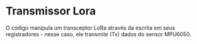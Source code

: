 # Transmissor Lora


O código manipula um transceptor LoRa através da escrita em seus registradores - nesse caso, ele transmite (Tx) dados do sensor MPU6050.
